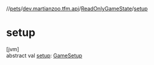 //[pets](../../../index.md)/[dev.martianzoo.tfm.api](../index.md)/[ReadOnlyGameState](index.md)/[setup](setup.md)

# setup

[jvm]\
abstract val [setup](setup.md): [GameSetup](../-game-setup/index.md)
